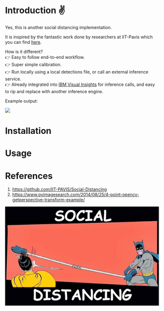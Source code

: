 # Introduction :v:
Yes, this is another social distancing implementation. 

It is inspired by the fantastic work done by researchers at IIT-Pavis which you can find [here](https://github.com/IIT-PAVIS/Social-Distancing).

How is it different?  
:point_right: Easy to follow end-to-end workflow.  
:point_right: Super simple calibration.  
:point_right: Run locally using a local detections file, or call an external inference service.  
:point_right: Already integrated into [IBM Visual Insights](https://www.ibm.com/products/ibm-visual-insights) for inference calls, and easy to rip and replace with another inference engine.

Example output:

![](./readme_images/sample.gif)

# Installation

# Usage

# References
1. https://github.com/IIT-PAVIS/Social-Distancing
2. https://www.pyimagesearch.com/2014/08/25/4-point-opencv-getperspective-transform-example/

![](./readme_images/social_distancing.jpg)
